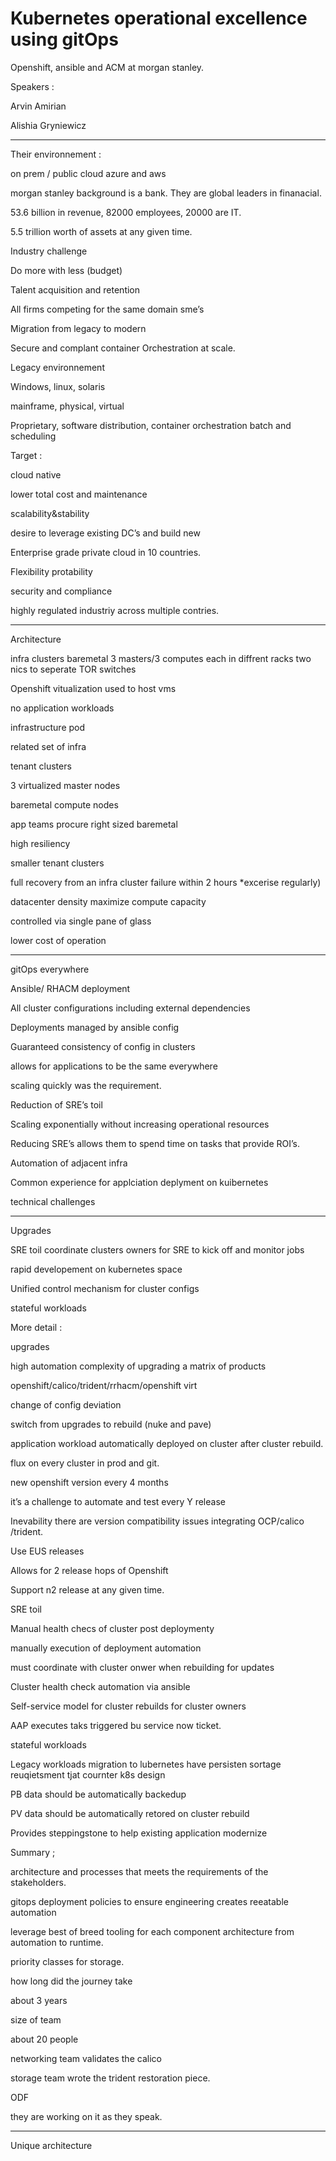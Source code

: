 # Kubernetes operational excellence using gitOps

Openshift, ansible and ACM at morgan stanley.

Speakers :

Arvin Amirian 

Alishia Gryniewicz

---

Their environnement :

on prem / public cloud azure and aws

morgan stanley background is a bank. They are global leaders in finanacial. 

53.6 billion in revenue, 82000 employees, 20000 are IT. 

5.5 trillion worth of assets at any given time.

Industry challenge

Do more with less (budget)

Talent acquisition and retention

All firms competing for the same domain sme’s

Migration from legacy to modern

Secure and complant container Orchestration at scale.

Legacy environnement

Windows, linux, solaris

mainframe, physical, virtual

Proprietary, software distribution, container orchestration batch and scheduling

Target :

cloud native

lower total cost and maintenance

scalability&stability

desire to leverage existing DC’s and build new

Enterprise grade private cloud in 10 countries.

Flexibility protability 

security and compliance

highly regulated industriy across multiple contries.

---

Architecture 

infra clusters baremetal 3 masters/3 computes each in diffrent racks two nics to seperate TOR switches

Openshift vitualization used to host vms

no application workloads

infrastructure pod

related set of infra 

tenant clusters

3 virtualized master nodes

baremetal compute nodes

app teams procure right sized baremetal

high resiliency

smaller tenant clusters

full recovery from an infra cluster failure within 2 hours *excerise regularly)

datacenter density maximize compute capacity

controlled via single pane of glass

lower cost of operation

---

gitOps everywhere

Ansible/ RHACM deployment

All cluster configurations including external dependencies

Deployments managed by ansible config

Guaranteed consistency of config in clusters

allows for applications to be the same everywhere

scaling quickly was the requirement. 

Reduction of SRE’s toil

Scaling exponentially without increasing operational resources

Reducing SRE’s allows them to spend time on tasks that provide ROI’s.

Automation of adjacent infra

Common experience for applciation deplyment on kuibernetes 

technical challenges

---

Upgrades

SRE toil coordinate clusters owners for SRE to kick off and monitor jobs

rapid developement on kubernetes space

Unified control mechanism for cluster configs

stateful workloads

More detail :

upgrades 

high automation complexity of upgrading a matrix of products

openshift/calico/trident/rrhacm/openshift virt

change of config deviation

switch from upgrades to rebuild (nuke and pave)

application workload automatically deployed on cluster after cluster rebuild. 

flux on every cluster in prod and git. 

new openshift version every 4 months

it’s a challenge to automate and test every Y release

Inevability there are version compatibility issues integrating OCP/calico /trident.

Use EUS releases

Allows for 2 release hops of Openshift

Support n2 release at any given time.

SRE toil

Manual health checs of cluster post deploymenty

manually execution of deployment automation

must coordinate with cluster onwer when rebuilding for updates

Cluster health check automation via ansible

Self-service model for cluster rebuilds for cluster owners

AAP executes taks triggered bu service now ticket.

stateful workloads

Legacy workloads migration to lubernetes have persisten sortage reuqietsment tjat cournter k8s design

PB data should be automatically backedup

PV data should be automatically retored on cluster rebuild

Provides steppingstone to help existing application modernize

Summary ;

architecture and processes that meets the requirements of the stakeholders. 

gitops deployment policies to ensure engineering creates reeatable automation

leverage best of breed tooling for each component architecture from automation to runtime.

priority classes for storage. 

how long did the journey take 

about 3 years

size of team

about 20 people

networking team validates the calico

storage team wrote the trident restoration piece. 

ODF

they are working on it as they speak. 

---

Unique architecture